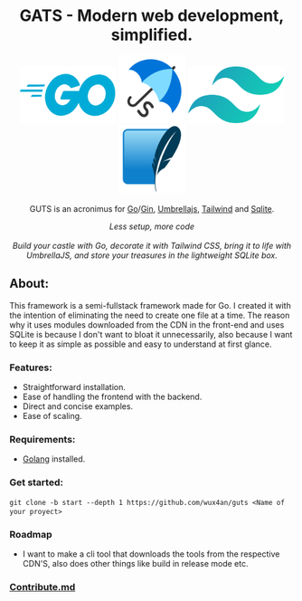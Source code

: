 <h1 align="center">GATS - Modern web development, simplified.</h1>

<p align="center">
    <img src="assets/golang.png" alt="golang-logo" width="170px" height="100px"/>
    <img src="assets/umbrella.png" alt="umbrella-logo" width="120px" height="120px"/>
    <img src="assets/tailwind.png" alt="tailwind-logo" width="170px" height="100px"/>
    <img src="assets/sqlite.png" alt="sqlite-logo" width="120px" height="120px"/>
  <br>
  <br>
  GUTS is an acronimus for
  <a href="go.dev">Go</a>/<a href="github.com/gin-gonic/gin">Gin</a>,
  <a href="umbrellajs.com">Umbrellajs</a>, 
  <a href="tailwindcss.com">Tailwind</a> and <a href="www.sqlite.org">Sqlite</a>.
</p>



<p align="center">
  <em>Less setup, more code</em>
  <br>
  <br>
  <em>Build your castle with Go, decorate it with Tailwind CSS, bring it to life with UmbrellaJS, and store your treasures in the lightweight SQLite box.</em>
</p>


## About:
This framework is a semi-fullstack framework made for Go. I created it with the intention of eliminating the need to create one file at a time. The reason why it uses modules downloaded from the CDN in the front-end and uses SQLite is because I don't want to bloat it unnecessarily, also because I want to keep it as simple as possible and easy to understand at first glance.

### Features:
- Straightforward installation.
- Ease of handling the frontend with the backend.
- Direct and concise examples.
- Ease of scaling.

### Requirements:
- [Golang](go.dev) installed.

### Get started:
```shell
git clone -b start --depth 1 https://github.com/wux4an/guts <Name of your proyect>
```


### Roadmap
- I want to make a cli tool that downloads the tools from the respective CDN'S, also does other things like build in release mode etc.

### [Contribute.md](CONTRIBUTING.md)
